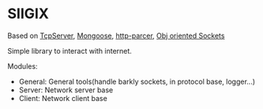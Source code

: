 # SIIGIX
Based on [TcpServer](https://github.com/gbytegear/TcpServer), [Mongoose](https://github.com/cesanta/mongoose), [http-parcer](https://github.com/nodejs/http-parser), [Obj oriented Sockets](https://github.com/Loki-Astari/Examples)

Simple library to interact with internet.

Modules:
- General: General tools(handle barkly sockets, in protocol base, logger...)
- Server:  Network server base
- Client:  Network client base
